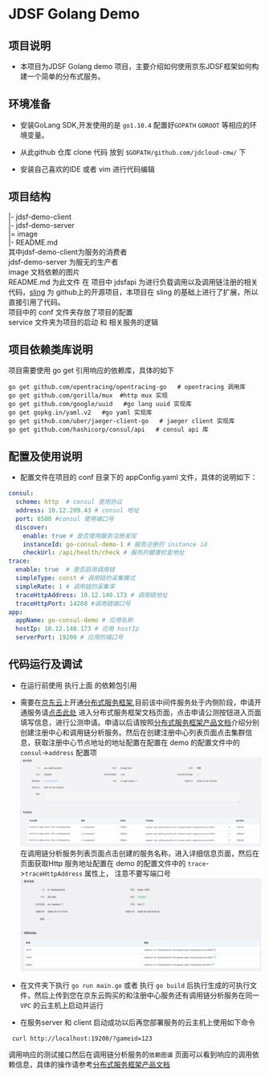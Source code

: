 # JDSF Golang Demo

## 项目说明

* 本项目为JDSF Golang demo 项目，主要介绍如何使用京东JDSF框架如何构建一个简单的分布式服务。

## 环境准备

* 安装GoLang SDK,开发使用的是 `go1.10.4` 配置好`GOPATH` `GOROOT` 等相应的环境变量。

* 从此github 仓库 clone 代码 放到 `$GOPATH/github.com/jdcloud-cmw/` 下

* 安装自己喜欢的IDE 或者 vim 进行代码编辑

## 项目结构

|- jdsf-demo-client  
|- jdsf-demo-server  
|= image  
|- README.md  
其中jdsf-demo-client为服务的消费者  
jdsf-demo-server 为服无的生产者  
image  文档依赖的图片  
README.md 为此文件
在 项目中 jdsfapi 为进行负载调用以及调用链注册的相关代码，[sling](https://github.com/dghubble/sling) 为 github上的开源项目，本项目在 sling 的基础上进行了扩展，所以直接引用了代码。  
项目中的 conf 文件夹存放了项目的配置  
service 文件夹为项目的启动 和 相关服务的逻辑

## 项目依赖类库说明

项目需要使用 go get 引用响应的依赖库，具体的如下

```shell
go get github.com/opentracing/opentracing-go   # opentracing 调用库
go get github.com/gorilla/mux  #http mux 实现  
go get github.com/google/uuid   #go lang uuid 实现库
go get gopkg.in/yaml.v2   #go yaml 实现库
go get github.com/uber/jaeger-client-go   # jaeger client 实现库
go get github.com/hashicorp/consul/api   # consul api 库
```

## 配置及使用说明

* 配置文件在项目的 conf 目录下的 appConfig.yaml 文件，具体的说明如下：  

```yaml
consul:
  scheme: http  # consul 使用协议
  address: 10.12.209.43 # consul 地址
  port: 8500 #consul 使用端口号
  discover:
    enable: true # 是否使用服务注册发现
    instanceId: go-consul-demo-1 # 服务注册的 instance id
    checkUrl: /api/health/check # 服务的健康检查地址
trace:
  enable: true  # 是否启用调用链
  simpleType: const # 调用链的采集模式
  simpleRate: 1 # 调用链的采集率
  traceHttpAddress: 10.12.140.173 # 调用链地址
  traceHttpPort: 14268 #调用链端口号
app:
  appName: go-consul-demo # 应用名称
  hostIp: 10.12.140.173 # 应用 hostIp
  serverPort: 19200 # 应用的端口号
```

## 代码运行及调试

* 在运行前使用 执行上面 的依赖包引用

* 需要在[京东云](https://www.jdcloud.com)上开通[分布式服务框架](https://www.jdcloud.com/cn/products/jd-distributed-service-framework),目前该中间件服务处于内侧阶段，申请开通服务请[点击此处](https://www.jdcloud.com/cn/products/jd-distributed-service-framework) 进入分布式服务框架文档页面，点击申请公测按钮进入页面填写信息，进行公测申请。申请以后请按照[分布式服务框架产品文档](https://docs.jdcloud.com/cn/jd-distributed-service-framework/product-overview)介绍分别创建注册中心和调用链分析服务。然后在创建注册中心列表页面点击集群信息，获取注册中心节点地址的地址配置在配置在 demo 的配置文件中的  `consul`->`address` 配置项   ![注册中心详情](./image/registrydetail.jpg "注册中心详情")
  在调用链分析服务列表页面点击创建的服务名称，进入详细信息页面，然后在页面获取Http 服务地址配置在 demo 的配置文件中的 `trace`->`traceHttpAddress` 属性上， 注意不要写端口号  ![调用链分析服务详情](./image/tracedetail.png "调用链分析服务详情")

* 在文件夹下执行   `go run main.go` 或者 执行 `go build` 后执行生成的可执行文件，然后上传到您在京东云购买的和注册中心服务还有调用链分析服务在同一 `VPC` 的云主机上启动并运行

* 在服务server 和 client 启动成功以后再您部署服务的云主机上使用如下命令

```shell
 curl http://localhost:19200/?gameid=123
 ```

调用响应的测试接口然后在调用链分析服务的`依赖图谱` 页面可以看到响应的调用依赖信息，具体的操作请参考[分布式服务框架产品文档](https://docs.jdcloud.com/cn/jd-distributed-service-framework/product-overview)
